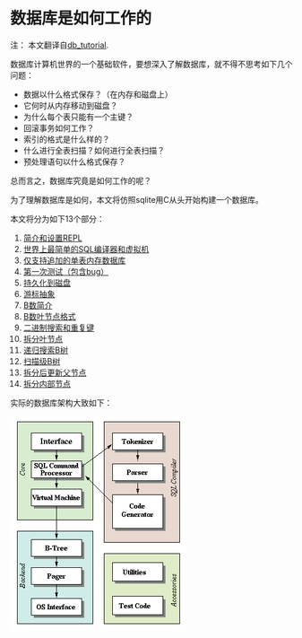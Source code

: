 # 数据库是如何工作的

注： 本文翻译自[db_tutorial](https://cstack.github.io/db_tutorial/).

数据库计算机世界的一个基础软件，要想深入了解数据库，就不得不思考如下几个问题：

- 数据以什么格式保存？（在内存和磁盘上）
- 它何时从内存移动到磁盘？
- 为什么每个表只能有一个主键？
- 回滚事务如何工作？
- 索引的格式是什么样的？
- 什么进行全表扫描？如何进行全表扫描？
- 预处理语句以什么格式保存？

总而言之，数据库究竟是如何工作的呢？

为了理解数据库是如何，本文将仿照sqlite用C从头开始构建一个数据库。

本文将分为如下13个部分：

1. [简介和设置REPL](./part1.md)
2. [世界上最简单的SQL编译器和虚拟机](./part2.md)
3. [仅支持追加的单表内存数据库](./part3.md)
4. [第一次测试（包含bug）](./part4.md)
5. [持久化到磁盘](./part5.md)
6. [游标抽象](./part6.md)
7. [B数简介](./part7.md)
8. [B数叶节点格式](./part8.md)
9. [二进制搜索和重复键](./part9.md)
10. [拆分叶节点](./part10.md)
11. [递归搜索B树](./part11.md)
12. [扫描级B树](./part12.md)
13. [拆分后更新父节点](./part13.md)
14. [拆分内部节点](./part14.md)

实际的数据库架构大致如下：

![](./img/arch2.png)
